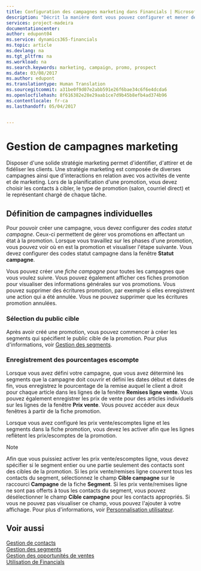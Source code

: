 ```yaml
---
title: Configuration des campagnes marketing dans Financials | Microsoft Docs
description: "Décrit la manière dont vous pouvez configurer et mener des campagnes marketing dans Dynamics 365 for Financials"
services: project-madeira
documentationcenter: 
author: edupont04
ms.service: dynamics365-financials
ms.topic: article
ms.devlang: na
ms.tgt_pltfrm: na
ms.workload: na
ms.search.keywords: marketing, campaign, promo, prospect
ms.date: 03/08/2017
ms.author: edupont
ms.translationtype: Human Translation
ms.sourcegitcommit: a31be0f9d07e2abb591e26f6bae34c6f6e4dcda6
ms.openlocfilehash: 8f616382e28e29aab1ce7d9b45b8efb4ad374b96
ms.contentlocale: fr-ca
ms.lasthandoff: 05/04/2017


---
```

# <a name="managing-marketing-campaigns"></a>Gestion de campagnes marketing
Disposer d'une solide stratégie marketing permet d'identifier, d'attirer et de fidéliser les clients. Une stratégie marketing est composée de diverses campagnes ainsi que d'interactions en relation avec vos activités de vente et de marketing. Lors de la planification d'une promotion, vous devez choisir les contacts à cibler, le type de promotion (salon, courriel direct) et le représentant chargé de chaque tâche.

<!-- Each campaign consists of various activities or to-dos. Activities are large tasks that can be broken down into several smaller tasks or to-dos. To-dos are individual or team tasks that can be created within activities or individually and then be assigned to individual salespeople or groups of salespeople.-->

## <a name="defining-individual-campaigns"></a>Définition de campagnes individuelles
Pour pouvoir créer une campagne, vous devez configurer des *codes statut campagne*. Ceux-ci permettent de gérer vos promotions en affectant un état à la promotion. Lorsque vous travaillez sur les phases d'une promotion, vous pouvez voir où en est la promotion et visualiser l'étape suivante. Vous devez configurer des codes statut campagne dans la fenêtre **Statut campagne**.

Vous pouvez créer une *fiche campagne* pour toutes les campagnes que vous voulez suivre. Vous pouvez également afficher ces fiches promotion pour visualiser des informations générales sur vos promotions.
Vous pouvez supprimer des écritures promotion, par exemple si elles enregistrent une action qui a été annulée. Vous ne pouvez supprimer que les écritures promotion annulées.

### <a name="selecting-the-target-audience"></a>Sélection du public cible
Après avoir créé une promotion, vous pouvez commencer à créer les segments qui spécifient le public cible de la promotion. Pour plus d'informations, voir [Gestion des segments](marketing-segments.md).

### <a name="registering-discount-percentages"></a>Enregistrement des pourcentages escompte
Lorsque vous avez défini votre campagne, que vous avez déterminé les segments que la campagne doit couvrir et défini les dates début et dates de fin, vous enregistrez le pourcentage de la remise auquel le client a droit pour chaque article dans les lignes de la fenêtre **Remises ligne vente**. Vous pouvez également enregistrer les prix de vente pour des articles individuels sur les lignes de la fenêtre **Prix vente**. Vous pouvez accéder aux deux fenêtres à partir de la fiche promotion.

 Lorsque vous avez configuré les prix vente/escomptes ligne et les segments dans la fiche promotion, vous devez les activer afin que les lignes reflètent les prix/escomptes de la promotion.

> [!NOTE]  
>  Afin que vous puissiez activer les prix vente/escomptes ligne, vous devez spécifier si le segment entier ou une partie seulement des contacts sont des cibles de la promotion. Si les prix vente/remises ligne couvrent tous les contacts du segment, sélectionnez le champ **Cible campagne** sur le raccourci **Campagne** de la fiche **Segment**.
Si les prix vente/remises ligne ne sont pas offerts à tous les contacts du segment, vous pouvez désélectionner le champ **Cible campagne** pour les contacts appropriés. Si vous ne pouvez pas visualiser ce champ, vous pouvez l'ajouter à votre affichage. Pour plus d'informations, voir [Personnalisation utilisateur](ui-user-personalization.md).

<!-- ## Conducting campaigns
As a campaign runs, all interactions with your contacts, or segment, are recorded so that you can get statistics and other information about the costs and success rates of the campaign.

Campaigns are conducted by salespeople, and you must create activities to represent each task and assign them to the relevant salespeople.  -->

## <a name="see-also"></a>Voir aussi
[Gestion de contacts](marketing-contacts.md)  
[Gestion des segments](marketing-segments.md)  
[Gestion des opportunités de ventes](marketing-manage-sales-opportunities.md)  
[Utilisation de Financials](ui-work-product.md)  

